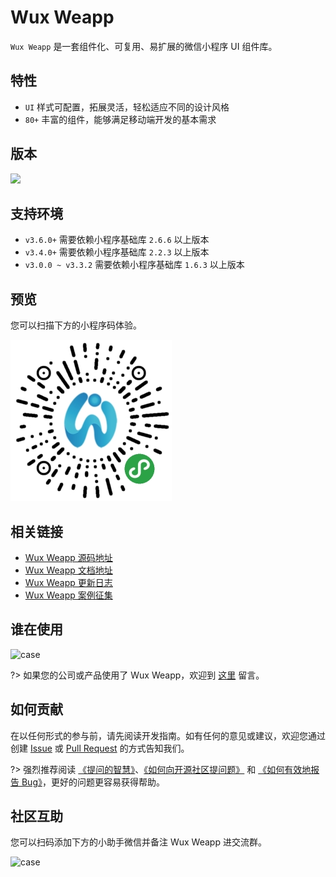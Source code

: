 # Wux Weapp

`Wux Weapp` 是一套组件化、可复用、易扩展的微信小程序 UI 组件库。

## 特性

- `UI` 样式可配置，拓展灵活，轻松适应不同的设计风格
- `80+` 丰富的组件，能够满足移动端开发的基本需求

## 版本

<a href="https://www.npmjs.com/package/wux-weapp" target="_blank">
    <img src='https://img.shields.io/npm/v/wux-weapp.svg' />
</a>

## 支持环境

- `v3.6.0+` 需要依赖小程序基础库 `2.6.6` 以上版本
- `v3.4.0+` 需要依赖小程序基础库 `2.2.3` 以上版本
- `v3.0.0 ~ v3.3.2` 需要依赖小程序基础库 `1.6.3` 以上版本

## 预览

您可以扫描下方的小程序码体验。

![logo](_images/qrcode.jpg)

## 相关链接

- [Wux Weapp 源码地址](https://github.com/wux-weapp/wux-weapp/)
- [Wux Weapp 文档地址](https://wux-weapp.github.io/wux-weapp-docs/)
- [Wux Weapp 更新日志](https://wux-weapp.github.io/wux-weapp-docs/#/changelog)
- [Wux Weapp 案例征集](https://github.com/wux-weapp/wux-weapp/issues/123)

## 谁在使用

![case](http://cdn.skyvow.cn/cases.png)

?> 如果您的公司或产品使用了 Wux Weapp，欢迎到 [这里](https://github.com/wux-weapp/wux-weapp/issues/123) 留言。

## 如何贡献

在以任何形式的参与前，请先阅读开发指南。如有任何的意见或建议，欢迎您通过创建 [Issue](https://github.com/wux-weapp/wux-weapp/issues) 或 [Pull Request](https://github.com/wux-weapp/wux-weapp/pulls) 的方式告知我们。

?> 强烈推荐阅读 [《提问的智慧》](https://github.com/ryanhanwu/How-To-Ask-Questions-The-Smart-Way)、[《如何向开源社区提问题》](https://github.com/seajs/seajs/issues/545) 和 [《如何有效地报告 Bug》](http://www.chiark.greenend.org.uk/~sgtatham/bugs-cn.html)，更好的问题更容易获得帮助。

## 社区互助

您可以扫码添加下方的小助手微信并备注 Wux Weapp 进交流群。

![case](http://cdn.skyvow.cn/wechat.png ':size=256')